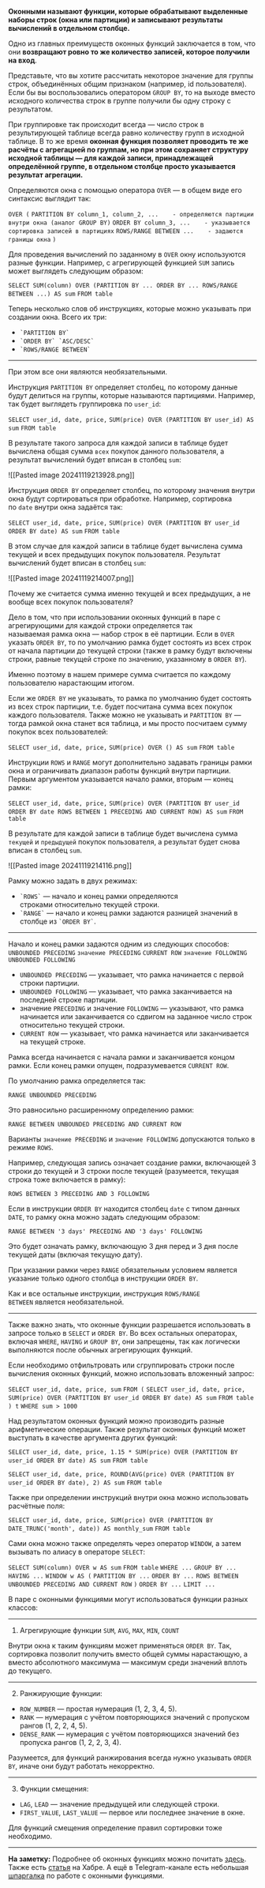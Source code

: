 **Оконными называют функции, которые обрабатывают выделенные наборы строк (окна или партиции) и записывают результаты вычислений в отдельном столбце.**

Одно из главных преимуществ оконных функций заключается в том, что они **возвращают ровно то же количество записей, которое получили на вход**.

Представьте, что вы хотите рассчитать некоторое значение для группы строк, объединённых общим признаком (например, id пользователя). Если бы вы воспользовались оператором `GROUP BY`, то на выходе вместо исходного количества строк в группе получили бы одну строку с результатом.

При группировке так происходит всегда — число строк в результирующей таблице всегда равно количеству групп в исходной таблице. В то же время **оконная функция позволяет проводить те же расчёты с агрегацией по группам, но при этом сохраняет структуру исходной таблицы — для каждой записи, принадлежащей определённой группе, в отдельном столбце просто указывается результат агрегации.**

Определяются окна с помощью оператора `OVER` — в общем виде его синтаксис выглядит так:

`OVER (`
     `PARTITION BY column_1, column_2, ...    - определяются партиции внутри окна (аналог GROUP BY)` 
     `ORDER BY column_3, ...    - указывается сортировка записей в партициях`
     `ROWS/RANGE BETWEEN ...    - задаются границы окна`
`)`

Для проведения вычислений по заданному в `OVER` окну используются разные функции. Например, с агрегирующей функцией `SUM` запись может выглядеть следующим образом:

`SELECT SUM(column) OVER (PARTITION BY ... ORDER BY ... ROWS/RANGE BETWEEN ...) AS sum`
`FROM table`

Теперь несколько слов об инструкциях, которые можно указывать при создании окна. Всего их три:

- `` `PARTITION BY` `` 
- `` `ORDER BY` `ASC/DESC` ``
- `` `ROWS/RANGE BETWEEN` ``

---

При этом все они являются необязательными.

Инструкция `PARTITION BY` определяет столбец, по которому данные будут делиться на группы, которые называются партициями. Например, так будет выглядеть группировка по `user_id`:

`SELECT user_id, date, price,` 
       `SUM(price) OVER (PARTITION BY user_id) AS sum`
`FROM table`

В результате такого запроса для каждой записи в таблице будет вычислена общая сумма `всех` покупок данного пользователя, а результат вычислений будет вписан в столбец `sum`:

![[Pasted image 20241119213928.png]]

Инструкция `ORDER BY` определяет столбец, по которому значения внутри окна будут сортироваться при обработке. Например, сортировка по `date` внутри окна задаётся так:

`SELECT user_id, date, price,` 
       `SUM(price) OVER (PARTITION BY user_id ORDER BY date) AS sum`
`FROM table`

В этом случае для каждой записи в таблице будет вычислена сумма текущей и всех предыдущих покупок пользователя. Результат вычислений будет вписан в столбец `sum`:

![[Pasted image 20241119214007.png]]

Почему же считается сумма именно текущей и всех предыдущих, а не вообще всех покупок пользователя?

Дело в том, что при использовании оконных функций в паре с агрегирующими для каждой строки определяется так называемая рамка окна — набор строк в её партиции. Если в `OVER` указать `ORDER BY`, то по умолчанию рамка будет состоять из всех строк от начала партиции до текущей строки (также в рамку будут включены строки, равные текущей строке по значению, указанному в `ORDER BY`).

Именно поэтому в нашем примере сумма считается по каждому пользователю нарастающим итогом.

Если же `ORDER BY` не указывать, то рамка по умолчанию будет состоять из всех строк партиции, т.е. будет посчитана сумма всех покупок каждого пользователя. Также можно не указывать и `PARTITION BY` — тогда рамкой окна станет вся таблица, и мы просто посчитаем сумму покупок всех пользователей:

`SELECT user_id, date, price,` 
       `SUM(price) OVER () AS sum`
`FROM table`

Инструкции `ROWS` и `RANGE` могут дополнительно задавать границы рамки окна и ограничивать диапазон работы функций внутри партиции. Первым аргументом указывается начало рамки, вторым — конец рамки:

`SELECT user_id, date, price,` 
       `SUM(price) OVER (PARTITION BY user_id ORDER BY date ROWS BETWEEN 1 PRECEDING AND CURRENT ROW) AS sum`
`FROM table`

В результате для каждой записи в таблице будет вычислена сумма `текущей` и `предыдущей` покупок пользователя, а результат будет снова вписан в столбец `sum`.

![[Pasted image 20241119214116.png]]

Рамку можно задать в двух режимах:

- `` `ROWS` `` — начало и конец рамки определяются строками относительно текущей строки. 
- `` `RANGE` `` — начало и конец рамки задаются разницей значений в столбце из `` `ORDER BY` ``.

---

Начало и конец рамки задаются одним из следующих способов:
`UNBOUNDED PRECEDING`
`значение PRECEDING`
`CURRENT ROW`
`значение FOLLOWING`
`UNBOUNDED FOLLOWING`

- `UNBOUNDED PRECEDING` — указывает, что рамка начинается с первой строки партиции.
- `UNBOUNDED FOLLOWING` — указывает, что рамка заканчивается на последней строке партиции.  
- значение `PRECEDING` и значение `FOLLOWING` — указывают, что рамка начинается или заканчивается со сдвигом на заданное число строк относительно текущей строки.  
- `CURRENT ROW` — указывает, что рамка начинается или заканчивается на текущей строке.  

Рамка всегда начинается с начала рамки и заканчивается концом рамки. Если конец рамки опущен, подразумевается `CURRENT ROW`. 

По умолчанию рамка определяется так:

`RANGE UNBOUNDED PRECEDING`

Это равносильно расширенному определению рамки:

`RANGE BETWEEN UNBOUNDED PRECEDING AND CURRENT ROW`

Варианты `значение PRECEDING` и `значение FOLLOWING` допускаются только в режиме `ROWS`.

Например, следующая запись означает создание рамки, включающей 3 строки до текущей и 3 строки после текущей (разумеется, текущая строка тоже включается в рамку):

`ROWS BETWEEN 3 PRECEDING AND 3 FOLLOWING`

Если в инструкции `ORDER BY` находится столбец `date` с типом данных `DATE`, то рамку окна можно задать следующим образом:

`RANGE BETWEEN '3 days' PRECEDING AND '3 days' FOLLOWING`

Это будет означать рамку, включающую 3 дня перед и 3 дня после текущей даты (включая текущую дату).

При указании рамки через `RANGE` обязательным условием является указание только одного столбца в инструкции `ORDER BY`.

Как и все остальные инструкции, инструкция `ROWS/RANGE BETWEEN` является необязательной.

---

Также важно знать, что оконные функции разрешается использовать в запросе только в `SELECT` и `ORDER BY`. Во всех остальных операторах, включая `WHERE`, `HAVING` и `GROUP BY`, они запрещены, так как логически выполняются после обычных агрегирующих функций.

Если необходимо отфильтровать или сгруппировать строки после вычисления оконных функций, можно использовать вложенный запрос:

`SELECT user_id, date, price, sum`
`FROM (`
    `SELECT user_id, date, price, SUM(price) OVER (PARTITION BY user_id ORDER BY date) AS sum`
    `FROM table`
`) t`
`WHERE sum > 1000`

Над результатом оконных функций можно производить разные арифметические операции. Также результат оконных функций может выступать в качестве аргумента других функций:

`SELECT user_id, date, price, 1.15 * SUM(price) OVER (PARTITION BY user_id ORDER BY date) AS sum`
`FROM table`


`SELECT user_id, date, price, ROUND(AVG(price) OVER (PARTITION BY user_id ORDER BY date), 2) AS sum`
`FROM table`

Также при определении инструкций внутри окна можно использовать расчётные поля:

`SELECT user_id, date, price, SUM(price) OVER (PARTITION BY DATE_TRUNC('month', date)) AS monthly_sum`
`FROM table`

Сами окна можно также определять через оператор `WINDOW`, а затем вызывать по алиасу в операторе `SELECT`:

`SELECT SUM(column) OVER w AS sum`
`FROM table`
`WHERE ...`
`GROUP BY ...`
`HAVING ...`
`WINDOW w AS (`
    `PARTITION BY ...` 
    `ORDER BY ...`
    `ROWS BETWEEN UNBOUNDED PRECEDING AND CURRENT ROW`
    `)`
`ORDER BY ...`
`LIMIT ...`

В паре с оконными функциями могут использоваться функции разных классов:

---

1. Агрегирующие функции `SUM`, `AVG`, `MAX`, `MIN`, `COUNT`

Внутри окна к таким функциям может применяться `ORDER BY`. Так, сортировка позволит получить вместо общей суммы нарастающую, а вместо абсолютного максимума — максимум среди значений вплоть до текущего.

---

2. Ранжирующие функции:
- `ROW_NUMBER` — простая нумерация (1, 2, 3, 4, 5).
- `RANK` — нумерация с учётом повторяющихся значений с пропуском рангов (1, 2, 2, 4, 5).  
- `DENSE_RANK` — нумерация с учётом повторяющихся значений без пропуска рангов (1, 2, 2, 3, 4).  

Разумеется, для функций ранжирования всегда нужно указывать `ORDER BY`, иначе они будут работать некорректно.

---

3. Функции смещения:
- `LAG`, `LEAD` — значение предыдущей или следующей строки.
- `FIRST_VALUE`, `LAST_VALUE` — первое или последнее значение в окне.

Для функций смещения определение правил сортировки тоже необходимо.

---

**На заметку:**
Подробнее об оконных функциях можно почитать [здесь](https://www.postgresqltutorial.com/postgresql-window-function/).
Также есть [статья](https://habr.com/ru/post/268983/) на Хабре.
А ещё в Telegram-канале есть небольшая [шпаргалка](https://t.me/KarpovCourses/998) по работе с оконными функциями.